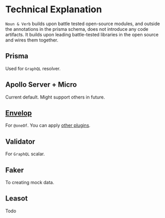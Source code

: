 # Technical Explanation

`Noun & Verb` builds upon battle tested open-source modules, and outside the
annotations in the prisma schema, does not introduce any code artifacts. It
builds upon leading battle-tested libraries in the open source and wires them
together.

## Prisma

Used for `GraphQL` resolver.

## Apollo Server + Micro

Current default. Might support others in future.

## [Envelop](https://www.envelop.dev)

For `@oneOf`. You can apply [other plugins](guides/plugins.md).

## Validator

For `GraphQL` scalar.

## Faker

To creating mock data.

## Leasot

Todo
